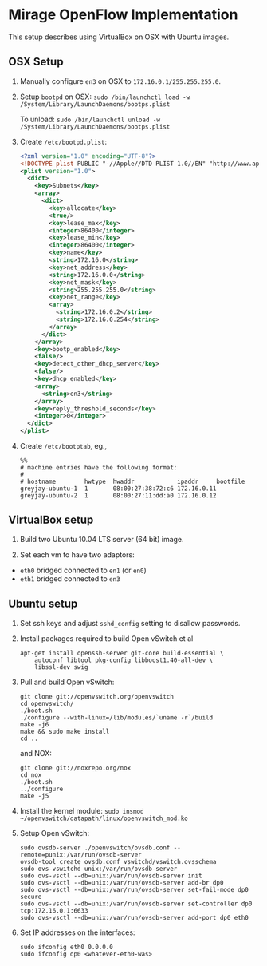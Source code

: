 Mirage OpenFlow Implementation
==============================

This setup describes using VirtualBox on OSX with Ubuntu images.


OSX Setup
---------

1. Manually configure `en3` on OSX to `172.16.0.1/255.255.255.0`.

2. Setup `bootpd` on OSX: `sudo /bin/launchctl load -w /System/Library/LaunchDaemons/bootps.plist`

    To unload: `sudo /bin/launchctl unload -w /System/Library/LaunchDaemons/bootps.plist`

3. Create `/etc/bootpd.plist`:

    ```xml
    <?xml version="1.0" encoding="UTF-8"?>
    <!DOCTYPE plist PUBLIC "-//Apple//DTD PLIST 1.0//EN" "http://www.apple.com/DTDs/PropertyList-1.0.dtd">
    <plist version="1.0">
      <dict>
        <key>Subnets</key>
        <array>
          <dict>
            <key>allocate</key>
            <true/>
            <key>lease_max</key>
            <integer>86400</integer>
            <key>lease_min</key>
            <integer>86400</integer>
            <key>name</key>
            <string>172.16.0</string>
            <key>net_address</key>
            <string>172.16.0.0</string>
            <key>net_mask</key>
            <string>255.255.255.0</string>
            <key>net_range</key>
            <array>
              <string>172.16.0.2</string>
              <string>172.16.0.254</string>
            </array>
          </dict>
        </array>
        <key>bootp_enabled</key>
        <false/>
        <key>detect_other_dhcp_server</key>
        <false/>
        <key>dhcp_enabled</key>
        <array>
          <string>en3</string>
        </array>
        <key>reply_threshold_seconds</key>
        <integer>0</integer>
      </dict>
    </plist>
    ```

4. Create `/etc/bootptab`, eg.,
    
    ```
    %%
    # machine entries have the following format:
    #
    # hostname        hwtype  hwaddr            ipaddr     bootfile
    greyjay-ubuntu-1  1       08:00:27:38:72:c6 172.16.0.11
    greyjay-ubuntu-2  1       08:00:27:11:dd:a0 172.16.0.12
    ```
    
VirtualBox setup
----------------

1. Build two Ubuntu 10.04 LTS server (64 bit) image. 

2. Set each vm to have two adaptors:
+ `eth0` bridged connected to `en1` (or `en0`)
+ `eth1` bridged connected to `en3`


Ubuntu setup
------------

1. Set ssh keys and adjust `sshd_config` setting to disallow passwords.

2. Install packages required to build Open vSwitch et al

    ```
    apt-get install openssh-server git-core build-essential \
        autoconf libtool pkg-config libboost1.40-all-dev \
        libssl-dev swig
    ```
    
3. Pull and build Open vSwitch:

    ```
    git clone git://openvswitch.org/openvswitch
    cd openvswitch/
    ./boot.sh 
    ./configure --with-linux=/lib/modules/`uname -r`/build
    make -j6
    make && sudo make install
    cd ..
    ```
    and NOX:
    ```
    git clone git://noxrepo.org/nox
    cd nox
    ./boot.sh
    ../configure
    make -j5
    ```
    
4. Install the kernel module: `sudo insmod ~/openvswitch/datapath/linux/openvswitch_mod.ko`

5. Setup Open vSwitch:

    ```
    sudo ovsdb-server ./openvswitch/ovsdb.conf --remote=punix:/var/run/ovsdb-server
    ovsdb-tool create ovsdb.conf vswitchd/vswitch.ovsschema
    sudo ovs-vswitchd unix:/var/run/ovsdb-server
    sudo ovs-vsctl --db=unix:/var/run/ovsdb-server init
    sudo ovs-vsctl --db=unix:/var/run/ovsdb-server add-br dp0
    sudo ovs-vsctl --db=unix:/var/run/ovsdb-server set-fail-mode dp0 secure
    sudo ovs-vsctl --db=unix:/var/run/ovsdb-server set-controller dp0 tcp:172.16.0.1:6633
    sudo ovs-vsctl --db=unix:/var/run/ovsdb-server add-port dp0 eth0
    ```
    
6. Set IP addresses on the interfaces:
    
    ```
    sudo ifconfig eth0 0.0.0.0
    sudo ifconfig dp0 <whatever-eth0-was>
    ```
